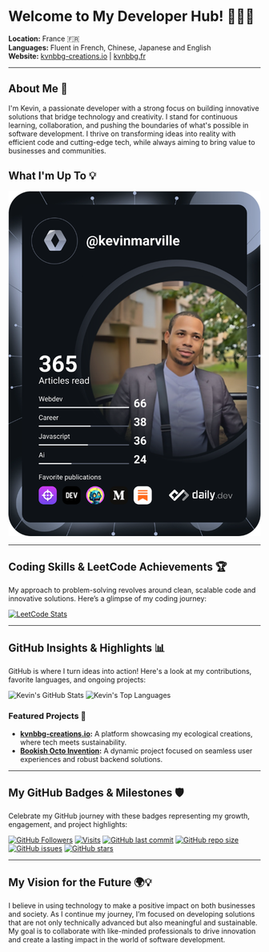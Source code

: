 # Welcome to My Developer Hub! 👨‍💻✨

**Location:** France 🇫🇷  
**Languages:** Fluent in French, Chinese, Japanese and English  
**Website:** [kvnbbg-creations.io](https://kvnbbg-creations.io) | [kvnbbg.fr](https://kvnbbg.fr)

---

## About Me 🤝

I'm Kevin, a passionate developer with a strong focus on building innovative solutions that bridge technology and creativity. I stand for continuous learning, collaboration, and pushing the boundaries of what's possible in software development. I thrive on transforming ideas into reality with efficient code and cutting-edge tech, while always aiming to bring value to businesses and communities.

## What I'm Up To 💡

[![Kevin's Dev Card](https://github.com/Kvnbbg/kvnbbg/blob/main/devcard.svg)](https://app.daily.dev/kevinmarville)

---

## Coding Skills & LeetCode Achievements 🏆

My approach to problem-solving revolves around clean, scalable code and innovative solutions. Here’s a glimpse of my coding journey:

[![LeetCode Stats](https://leetcode.card.workers.dev/kvnbbg?theme=dark&font=source_code_pro&extension=null)](https://leetcode.com/u/kvnbbg/)

---

## GitHub Insights & Highlights 📊

GitHub is where I turn ideas into action! Here's a look at my contributions, favorite languages, and ongoing projects:

![Kevin's GitHub Stats](https://github-readme-stats.vercel.app/api?username=kvnbbg&show_icons=true&theme=radical)
![Kevin's Top Languages](https://github-readme-stats.vercel.app/api/top-langs/?username=kvnbbg&layout=compact)

### Featured Projects 🚀
- **[kvnbbg-creations.io](https://kvnbbg-creations.io):** A platform showcasing my ecological creations, where tech meets sustainability.
- **[Bookish Octo Invention](https://github.com/kvnbbg/bookish-octo-invention):** A dynamic project focused on seamless user experiences and robust backend solutions.

---

## My GitHub Badges & Milestones 🛡️

Celebrate my GitHub journey with these badges representing my growth, engagement, and project highlights:

[![GitHub Followers](https://img.shields.io/github/followers/kvnbbg?label=Follow&style=social)](https://github.com/kvnbbg)
[![Visits](https://badges.pufler.dev/visits/kvnbbg/bookish-octo-invention)](https://github.com/kvnbbg/bookish-octo-invention)
[![GitHub last commit](https://img.shields.io/github/last-commit/kvnbbg/bookish-octo-invention)](https://github.com/kvnbbg/bookish-octo-invention)
[![GitHub repo size](https://img.shields.io/github/repo-size/kvnbbg/bookish-octo-invention)](https://github.com/kvnbbg/bookish-octo-invention)
[![GitHub issues](https://img.shields.io/github/issues/kvnbbg/bookish-octo-invention)](https://github.com/kvnbbg/bookish-octo-invention/issues)
[![GitHub stars](https://img.shields.io/github/stars/kvnbbg/bookish-octo-invention)](https://github.com/kvnbbg/bookish-octo-invention/stargazers)

---

## My Vision for the Future 🌍💡

I believe in using technology to make a positive impact on both businesses and society. As I continue my journey, I’m focused on developing solutions that are not only technically advanced but also meaningful and sustainable. My goal is to collaborate with like-minded professionals to drive innovation and create a lasting impact in the world of software development.
